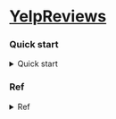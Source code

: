 # [YelpReviews](https://www.kaggle.com/yelp-dataset/yelp-dataset)

### Quick start
<details>
<summary>Quick start</summary>

```bash
# STEP 1) db migration 
$ alembic init --template generic ddl
# update db creds
$ nano +18 alembic.ini
# upgrade 
$ alembic upgrade head

# STEP 2) Download / transform data
# via kaggle 
$ bash script/download_all_json.sh 
# json -> csv 
$ bash script/transform_all_json_2_csv.sh 

# STEP 3) dump data into mysql 
# dev 

# STEP 4) spark etl
docker build spark/. -t spark_env
docker run --mount type=bind,source="$(pwd)"/.,target=/home/ -it <container_id> bash 
```
</details>


### Ref
<details>
<summary>Ref</summary>

- Yelp dataset 
	- https://www.kaggle.com/yelp-dataset/yelp-dataset
	- https://www.yelp.com/dataset/documentation/main
	- https://github.com/Yelp/dataset-examples
- Superset connect to s3 transformed athena
	- https://dev.classmethod.jp/cloud/aws/query-and-visualize-data-from-amazon-athena-with-superset/
	- https://medium.com/payscale-tech/how-to-get-apache-superset-to-connect-to-athena-6d9b56bec7fb
- alembic mysql migration 
	 - https://michaelheap.com/alembic-python-migrations-quick-start/
- Redash docker
	- https://github.com/kakakakakku/redash-hands-on
</details>